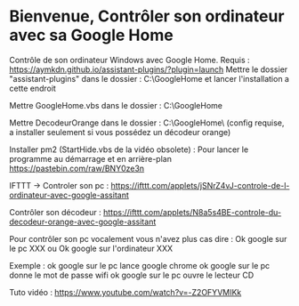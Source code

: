 # Bienvenue, Contrôler son ordinateur avec sa Google Home
Contrôle de son ordinateur Windows avec Google Home. Requis : https://aymkdn.github.io/assistant-plugins/?plugin=launch
Mettre le dossier "assistant-plugins"  dans le dossier : C:\GoogleHome et lancer l'installation a cette endroit 


Mettre GoogleHome.vbs dans le dossier : C:\GoogleHome

Mettre DecodeurOrange dans le dossier : C:\GoogleHome\ (config requise, a installer seulement si vous possédez un décodeur orange)

Installer pm2 (StartHide.vbs de la vidéo obsolete) : 
Pour lancer le programme au démarrage et en arrière-plan
https://pastebin.com/raw/BNY0ze3n


IFTTT -> Controler son pc : https://ifttt.com/applets/jSNrZ4vJ-controle-de-l-ordinateur-avec-google-assitant

Contrôler son décodeur : https://ifttt.com/applets/N8a5s4BE-controle-du-decodeur-orange-avec-google-assitant


Pour contrôler son pc vocalement vous n'avez plus cas dire : Ok google sur le pc XXX ou Ok google sur l'ordinateur XXX

Exemple : ok google sur le pc lance google chrome
          ok google sur le pc donne le mot de passe wifi
          ok google sur le pc ouvre le lecteur CD
          
Tuto vidéo : https://www.youtube.com/watch?v=-Z2OFYVMIKk

